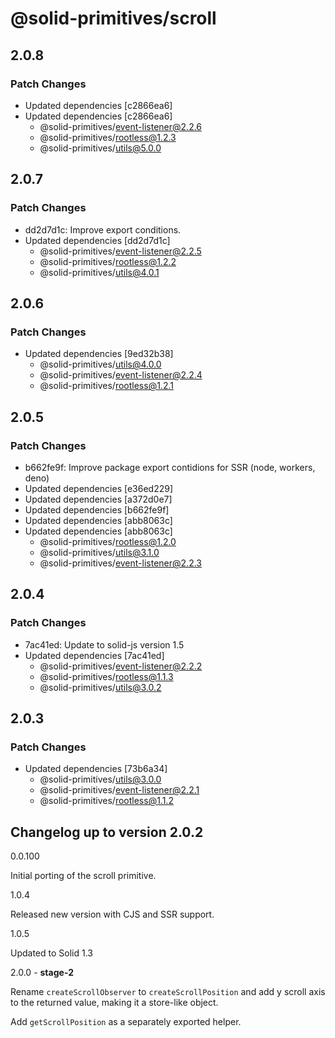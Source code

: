 # @solid-primitives/scroll

## 2.0.8

### Patch Changes

- Updated dependencies [c2866ea6]
- Updated dependencies [c2866ea6]
  - @solid-primitives/event-listener@2.2.6
  - @solid-primitives/rootless@1.2.3
  - @solid-primitives/utils@5.0.0

## 2.0.7

### Patch Changes

- dd2d7d1c: Improve export conditions.
- Updated dependencies [dd2d7d1c]
  - @solid-primitives/event-listener@2.2.5
  - @solid-primitives/rootless@1.2.2
  - @solid-primitives/utils@4.0.1

## 2.0.6

### Patch Changes

- Updated dependencies [9ed32b38]
  - @solid-primitives/utils@4.0.0
  - @solid-primitives/event-listener@2.2.4
  - @solid-primitives/rootless@1.2.1

## 2.0.5

### Patch Changes

- b662fe9f: Improve package export contidions for SSR (node, workers, deno)
- Updated dependencies [e36ed229]
- Updated dependencies [a372d0e7]
- Updated dependencies [b662fe9f]
- Updated dependencies [abb8063c]
- Updated dependencies [abb8063c]
  - @solid-primitives/rootless@1.2.0
  - @solid-primitives/utils@3.1.0
  - @solid-primitives/event-listener@2.2.3

## 2.0.4

### Patch Changes

- 7ac41ed: Update to solid-js version 1.5
- Updated dependencies [7ac41ed]
  - @solid-primitives/event-listener@2.2.2
  - @solid-primitives/rootless@1.1.3
  - @solid-primitives/utils@3.0.2

## 2.0.3

### Patch Changes

- Updated dependencies [73b6a34]
  - @solid-primitives/utils@3.0.0
  - @solid-primitives/event-listener@2.2.1
  - @solid-primitives/rootless@1.1.2

## Changelog up to version 2.0.2

0.0.100

Initial porting of the scroll primitive.

1.0.4

Released new version with CJS and SSR support.

1.0.5

Updated to Solid 1.3

2.0.0 - **stage-2**

Rename `createScrollObserver` to `createScrollPosition` and add y scroll axis to the returned value, making it a store-like object.

Add `getScrollPosition` as a separately exported helper.
